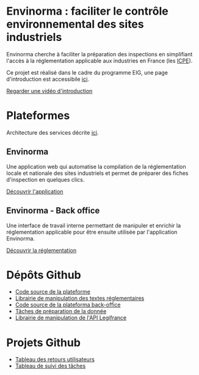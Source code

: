 # Envinorma : faciliter le contrôle environnemental des sites industriels

Envinorma cherche à faciliter la préparation des inspections en simplifiant l'accès à la réglementation applicable aux industries en France (les [ICPE](https://fr.wikipedia.org/wiki/Installation_class%C3%A9e_pour_la_protection_de_l'environnement)).

Ce projet est réalisé dans le cadre du programme EIG, une page d'introduction est accessibile [ici](https://entrepreneur-interet-general.etalab.gouv.fr/defis/2020/envinorma.html).

[Regarder une vidéo d'introduction](https://www.loom.com/share/41d0e1bc23bb489495a58b323fae0348)


# Plateformes

Architecture des services décrite [ici](/schema_fonctionnel.md).

## Envinorma
Une application web qui automatise la compilation de la réglementation locale et nationale des sites industriels et permet de préparer des fiches d'inspection en quelques clics.

[Découvrir l'application](https://envinorma.herokuapp.com)

## Envinorma - Back office
Une interface de travail interne permettant de manipuler et enrichir la réglementation applicable pour être ensuite utilisée par l'application Envinorma.

[Découvrir la réglementation](https://envinorma-back-office.herokuapp.com)

# Dépôts Github

- [Code source de la plateforme](https://github.com/Envinorma/envinorma-web)
- [Librairie de manipulation des textes réglementaires](https://github.com/Envinorma/envinorma-data)
- [Code source de la plateforma back-office](https://github.com/Envinorma/back-office)
- [Tâches de préparation de la donnée](https://github.com/Envinorma/data-tasks)
- [Librairie de manipulation de l'API Legifrance](https://github.com/Envinorma/leginorma)

# Projets Github

- [Tableau des retours utilisateurs](https://github.com/orgs/Envinorma/projects/2?fullscreen=true)
- [Tableau de suivi des tâches](https://github.com/orgs/Envinorma/projects/1?fullscreen=true)

